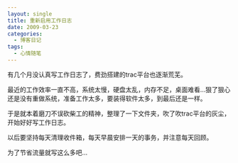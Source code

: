 ```yaml
---
layout: single
title: 重新启用工作日志
date: 2009-03-23
categories:
  - 博客日记
tags:
  - 心情随笔
---
```


有几个月没认真写工作日志了，费劲搭建的trac平台也逐渐荒芜。

最近的工作效率一直不高，系统太慢，硬盘太乱，内存不足，桌面难看…狠了狠心还是没有重做系统，准备工作太多，要装得软件太多，到最后还是一样。

于是就本着磨刀不误砍柴工的精神，整理了一下文件夹，吹了吹trac平台的灰尘，开始好好写工作日志。

以后要坚持每天清理收件箱，每天早晨安排一天的事务，并注意每天回顾。

为了节省流量就写这么多吧…
